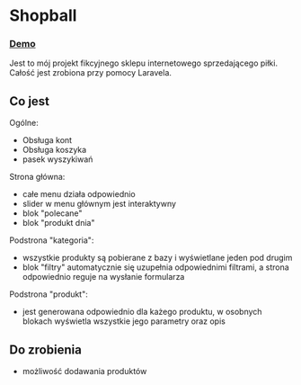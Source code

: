 # Shopball
### [ Demo ]

Jest to mój projekt fikcyjnego sklepu internetowego sprzedającego piłki. Całość jest zrobiona przy pomocy Laravela.

## Co jest

Ogólne:

- Obsługa kont
- Obsługa koszyka
- pasek wyszykiwań

Strona główna:

- całe menu działa odpowiednio
- slider w menu głównym jest interaktywny
- blok "polecane"
- blok "produkt dnia"

Podstrona "kategoria":

- wszystkie produkty są pobierane z bazy i wyświetlane jeden pod drugim
- blok "filtry" automatycznie się uzupełnia odpowiednimi filtrami, a strona odpowiednio reguje na wysłanie formularza

Podstrona "produkt":

- jest generowana odpowiednio dla każego produktu, w osobnych blokach wyświetla wszystkie jego parametry oraz opis


## Do zrobienia
- możliwość dodawania produktów

 [ Demo ]: <http://shopball.epizy.com>
